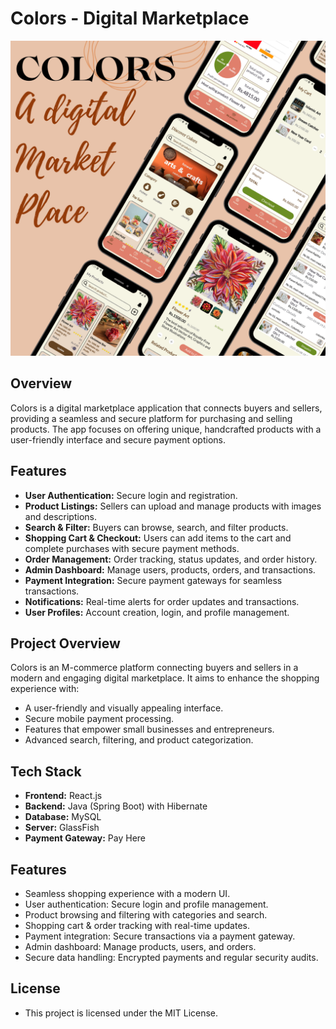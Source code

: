 # Colors - Digital Marketplace

<img src="https://github.com/Kaveesha0316/Colors-App/blob/main/app/src/main/res/drawable/Peach%20and%20Brown%20Minimalist%20Food%20Diary%20Instagram%20Post%20(1).png" alt="Marketplace Image"  />

## Overview

Colors is a digital marketplace application that connects buyers and sellers, providing a seamless and secure platform for purchasing and selling products. The app focuses on offering unique, handcrafted products with a user-friendly interface and secure payment options.

## Features

- **User Authentication:** Secure login and registration.
- **Product Listings:** Sellers can upload and manage products with images and descriptions.
- **Search & Filter:** Buyers can browse, search, and filter products.
- **Shopping Cart & Checkout:** Users can add items to the cart and complete purchases with secure payment methods.
- **Order Management:** Order tracking, status updates, and order history.
- **Admin Dashboard:** Manage users, products, orders, and transactions.
- **Payment Integration:** Secure payment gateways for seamless transactions.
- **Notifications:** Real-time alerts for order updates and transactions.
- **User Profiles:** Account creation, login, and profile management.

## Project Overview

Colors is an M-commerce platform connecting buyers and sellers in a modern and engaging digital marketplace. It aims to enhance the shopping experience with:

- A user-friendly and visually appealing interface.
- Secure mobile payment processing.
- Features that empower small businesses and entrepreneurs.
- Advanced search, filtering, and product categorization.

## Tech Stack

- **Frontend:** React.js
- **Backend:** Java (Spring Boot) with Hibernate
- **Database:** MySQL
- **Server:** GlassFish
- **Payment Gateway:** Pay Here

## Features

- Seamless shopping experience with a modern UI.
- User authentication: Secure login and profile management.
- Product browsing and filtering with categories and search.
- Shopping cart & order tracking with real-time updates.
- Payment integration: Secure transactions via a payment gateway.
- Admin dashboard: Manage products, users, and orders.
- Secure data handling: Encrypted payments and regular security audits.

## License

- This project is licensed under the MIT License. 
